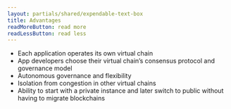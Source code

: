 ```yaml
---
layout: partials/shared/expendable-text-box
title: Advantages
readMoreButton: read more
readLessButton: read less
---
```


- Each application operates its own virtual chain
- App developers choose their virtual chain’s consensus protocol and governance model
- Autonomous governance and flexibility
- Isolation from congestion in other virtual chains
- Ability to start with a private instance and later switch to public without having to migrate blockchains
